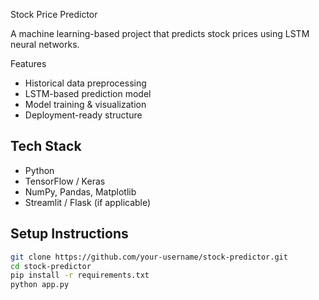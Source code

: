 Stock Price Predictor

A machine learning-based project that predicts stock prices using LSTM neural networks.

Features
- Historical data preprocessing
- LSTM-based prediction model
- Model training & visualization
- Deployment-ready structure

## Tech Stack
- Python
- TensorFlow / Keras
- NumPy, Pandas, Matplotlib
- Streamlit / Flask (if applicable)

## Setup Instructions

```bash
git clone https://github.com/your-username/stock-predictor.git
cd stock-predictor
pip install -r requirements.txt
python app.py
